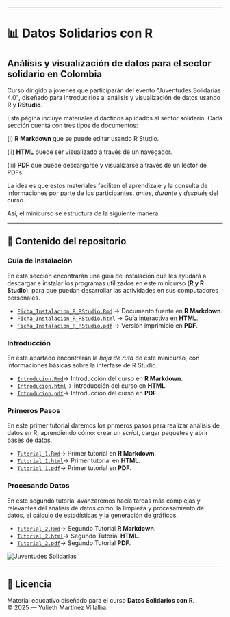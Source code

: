 
---
# 📊 Datos Solidarios con R

## **Análisis y visualización de datos para el sector solidario en Colombia**  

Curso dirigido a jóvenes que participarán del evento "Juventudes Solidarias 4.0", diseñado para introducirlos al análisis y visualización de datos usando **R** y **RStudio**.  

Esta página incluye materiales didácticos aplicados al sector solidario. Cada sección cuenta con tres tipos de documentos: 


(i) **R Markdown** que se puede editar usando R Studio.

(ii) **HTML** puede ser visualizado a través de un navegador.

(iii) **PDF** que puede descargarse y visualizarse a través de un lector de PDFs.


La idea es que estos materiales faciliten el aprendizaje y la consulta de informaciones por parte de los participantes, *antes*, *durante* y *después* del curso.

Así, el minicurso se estructura de la siguiente manera:


---

## 📂 Contenido del repositorio

### **Guía de instalación**  

En esta sección encontrarán una guía de instalación que les ayudará a descargar e instalar los programas utilizados en este minicurso (**R y R Studio**), para que puedan desarrollar las actividades en sus computadores personales.

  - [`Ficha_Instalacion_R_RStudio.Rmd`](Ficha_Instalacion_R_RStudio.Rmd) → Documento fuente en **R Markdown**.
  - [`Ficha_Instalacion_R_RStudio.html`](Ficha_Instalacion_R_RStudio.html) → Guía interactiva en **HTML**.
  - [`Ficha_Instalacion_R_RStudio.pdf`](Ficha_Instalacion_R_RStudio.pdf) → Versión imprimible en **PDF**.


### **Introducción**  

En este apartado encontrarán la *hoja de ruta* de este minicurso, con informaciones básicas sobre la interfase de R Studio.

  - [`Introducion.Rmd`](Introducion.Rmd)→ Introducción del curso en **R Markdown**.
  - [`Introducion.html`](Introducion.Rmd)→ Introducción del curso en  **HTML**.
  - [`Introducion.pdf`](Introducion.Rmd)→ Introducción del curso en **PDF**.



### **Primeros Pasos**

En este primer tutorial daremos los primeros pasos para realizar análisis de datos en R; aprendiendo cómo: crear un *script*, cargar paquetes y abrir bases de datos.

  - [`Tutorial_1.Rmd`](Introducion.Rmd)→ Primer tutorial en **R Markdown**.
  - [`Tutorial_1.html`](Introducion.Rmd)→ Primer tutorial en  **HTML**.
  - [`Tutorial_1.pdf`](Introducion.Rmd)→ Primer tutorial en **PDF**.


### **Procesando Datos**

En este segundo tutorial avanzaremos hacía tareas más complejas y relevantes del análisis de datos como: la limpieza y procesamiento de datos, el cálculo de estadísticas y la generación de gráficos.
 
  - [`Tutorial_2.Rmd`](Introducion.Rmd)→ Segundo Tutorial **R Markdown**.
  - [`Tutorial_2.html`](Introducion.Rmd)→ Segundo Tutorial  **HTML**.
  - [`Tutorial_2.pdf`](Introducion.Rmd)→ Segundo Tutorial **PDF**. 


![`Juventudes Solidarias`](Juventudes_Solidarias_4.0.png)
  
---

## 📜 Licencia

Material educativo diseñado para el curso **Datos Solidarios con R**.  
© 2025 — Yulieth Martínez Villalba.
